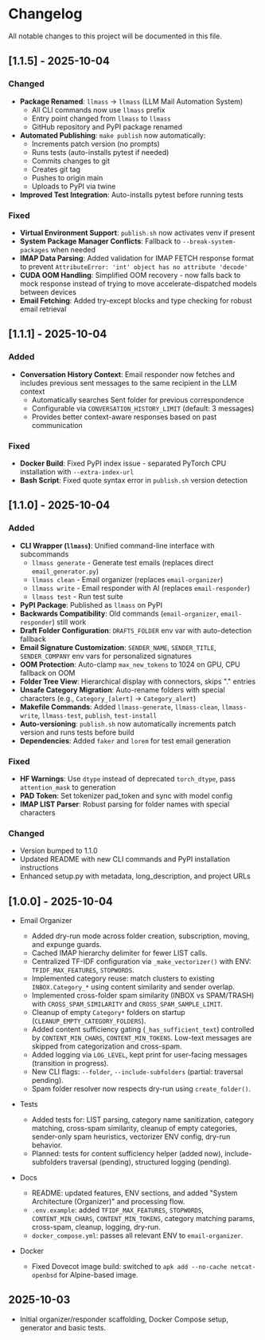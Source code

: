 # Changelog

All notable changes to this project will be documented in this file.

## [1.1.5] - 2025-10-04

### Changed
- **Package Renamed**: `llmass` → `llmass` (LLM Mail Automation System)
  - All CLI commands now use `llmass` prefix
  - Entry point changed from `llmass` to `llmass`
  - GitHub repository and PyPI package renamed
- **Automated Publishing**: `make publish` now automatically:
  - Increments patch version (no prompts)
  - Runs tests (auto-installs pytest if needed)
  - Commits changes to git
  - Creates git tag
  - Pushes to origin main
  - Uploads to PyPI via twine
- **Improved Test Integration**: Auto-installs pytest before running tests

### Fixed
- **Virtual Environment Support**: `publish.sh` now activates venv if present
- **System Package Manager Conflicts**: Fallback to `--break-system-packages` when needed
- **IMAP Data Parsing**: Added validation for IMAP FETCH response format to prevent `AttributeError: 'int' object has no attribute 'decode'`
- **CUDA OOM Handling**: Simplified OOM recovery - now falls back to mock response instead of trying to move accelerate-dispatched models between devices
- **Email Fetching**: Added try-except blocks and type checking for robust email retrieval

## [1.1.1] - 2025-10-04

### Added
- **Conversation History Context**: Email responder now fetches and includes previous sent messages to the same recipient in the LLM context
  - Automatically searches Sent folder for previous correspondence
  - Configurable via `CONVERSATION_HISTORY_LIMIT` (default: 3 messages)
  - Provides better context-aware responses based on past communication

### Fixed
- **Docker Build**: Fixed PyPI index issue - separated PyTorch CPU installation with `--extra-index-url`
- **Bash Script**: Fixed quote syntax error in `publish.sh` version detection

## [1.1.0] - 2025-10-04

### Added
- **CLI Wrapper (`llmass`)**: Unified command-line interface with subcommands
  - `llmass generate` - Generate test emails (replaces direct `email_generator.py`)
  - `llmass clean` - Email organizer (replaces `email-organizer`)
  - `llmass write` - Email responder with AI (replaces `email-responder`)
  - `llmass test` - Run test suite
- **PyPI Package**: Published as `llmass` on PyPI
- **Backwards Compatibility**: Old commands (`email-organizer`, `email-responder`) still work
- **Draft Folder Configuration**: `DRAFTS_FOLDER` env var with auto-detection fallback
- **Email Signature Customization**: `SENDER_NAME`, `SENDER_TITLE`, `SENDER_COMPANY` env vars for personalized signatures
- **OOM Protection**: Auto-clamp `max_new_tokens` to 1024 on GPU, CPU fallback on OOM
- **Folder Tree View**: Hierarchical display with connectors, skips "." entries
- **Unsafe Category Migration**: Auto-rename folders with special characters (e.g., `Category_[alert]` → `Category_alert`)
- **Makefile Commands**: Added `llmass-generate`, `llmass-clean`, `llmass-write`, `llmass-test`, `publish`, `test-install`
- **Auto-versioning**: `publish.sh` now automatically increments patch version and runs tests before build
- **Dependencies**: Added `faker` and `lorem` for test email generation

### Fixed
- **HF Warnings**: Use `dtype` instead of deprecated `torch_dtype`, pass `attention_mask` to generation
- **PAD Token**: Set tokenizer pad_token and sync with model config
- **IMAP LIST Parser**: Robust parsing for folder names with special characters

### Changed
- Version bumped to 1.1.0
- Updated README with new CLI commands and PyPI installation instructions
- Enhanced setup.py with metadata, long_description, and project URLs

## [1.0.0] - 2025-10-04

- Email Organizer
  - Added dry-run mode across folder creation, subscription, moving, and expunge guards.
  - Cached IMAP hierarchy delimiter for fewer LIST calls.
  - Centralized TF-IDF configuration via `_make_vectorizer()` with ENV: `TFIDF_MAX_FEATURES`, `STOPWORDS`.
  - Implemented category reuse: match clusters to existing `INBOX.Category_*` using content similarity and sender overlap.
  - Implemented cross-folder spam similarity (INBOX vs SPAM/TRASH) with `CROSS_SPAM_SIMILARITY` and `CROSS_SPAM_SAMPLE_LIMIT`.
  - Cleanup of empty `Category*` folders on startup (`CLEANUP_EMPTY_CATEGORY_FOLDERS`).
  - Added content sufficiency gating (`_has_sufficient_text`) controlled by `CONTENT_MIN_CHARS`, `CONTENT_MIN_TOKENS`. Low-text messages are skipped from categorization and cross-spam.
  - Added logging via `LOG_LEVEL`, kept print for user-facing messages (transition in progress).
  - New CLI flags: `--folder`, `--include-subfolders` (partial: traversal pending).
  - Spam folder resolver now respects dry-run using `create_folder()`.

- Tests
  - Added tests for: LIST parsing, category name sanitization, category matching, cross-spam similarity, cleanup of empty categories, sender-only spam heuristics, vectorizer ENV config, dry-run behavior.
  - Planned: tests for content sufficiency helper (added now), include-subfolders traversal (pending), structured logging (pending).

- Docs
  - README: updated features, ENV sections, and added "System Architecture (Organizer)" and processing flow.
  - `.env.example`: added `TFIDF_MAX_FEATURES`, `STOPWORDS`, `CONTENT_MIN_CHARS`, `CONTENT_MIN_TOKENS`, category matching params, cross-spam, cleanup, logging, dry-run.
  - `docker_compose.yml`: passes all relevant ENV to `email-organizer`.

- Docker
  - Fixed Dovecot image build: switched to `apk add --no-cache netcat-openbsd` for Alpine-based image.

## 2025-10-03
- Initial organizer/responder scaffolding, Docker Compose setup, generator and basic tests.

